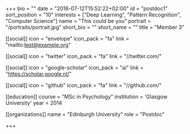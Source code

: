 +++
bio = ""
date = "2016-07-12T15:52:22+02:00"
id = "postdoc1"
sort_position = "10"
interests = ["Deep Learning", "Pattern Recognition", "Computer Science"]
name = "This could be you"
portrait = "/portraits/portrait.jpg"
short_bio = ""
short_name = ""
title = "Member 3"

[[social]]
    icon = "envelope"
    icon_pack = "fa"
    link = "mailto:test@example.org"

[[social]]
    icon = "twitter"
    icon_pack = "fa"
    link = "//twitter.com/"

[[social]]
    icon = "google-scholar"
    icon_pack = "ai"
    link = "https://scholar.google.nl/"

[[social]]
    icon = "github"
    icon_pack = "fa"
    link = "//github.com/"

[[education]]
    course = "MSc in Psychology"
    institution = 'Glasgow University'
    year = 2014

[[organizations]]
    name = "Edinburgh University"
    role = "Postdoc"

+++

